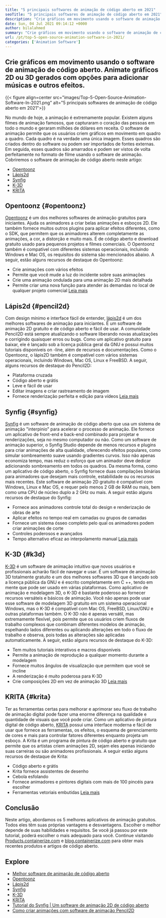 ```yaml
---
title: "5 principais softwares de animação de código aberto em 2021" 
seoTitle: "5 principais softwares de animação de código aberto em 2021" 
description: "Crie gráficos em movimento usando o software de animação de código aberto. Animate gráficos 2D ou 3D gerados com opções para adicionar músicas e outros efeitos." 
date: Sun, 04 Jul 2021 09:14:12 +0000
author: bilalahmed
summary: "Crie gráficos em movimento usando o software de animação de código aberto. Animate gráficos 2D ou 3D gerados com opções para adicionar músicas e outros efeitos." 
url: /pt/top-5-open-source-animation-software-in-2021/
categories: ['Animation Software']
---
```


## Crie gráficos em movimento usando o software de animação de código aberto. Animate gráficos 2D ou 3D gerados com opções para adicionar músicas e outros efeitos.

{{< figure align=center src="images/Top-5-Open-Source-Animation-Software-In-2021.png" alt="5 principais softwares de animação de código aberto em 2021">}}

No mundo de hoje, a animação é extremamente popular. Existem alguns filmes de animação famosos, que capturaram o coração das pessoas em todo o mundo e geraram milhões de dólares em receita. O software de animação permite que os usuários criem gráficos em movimento em quadro a quadro. Cada quadro é na verdade uma única imagem. Esses quadros são criados dentro do software ou podem ser importados de fontes externas. Em seguida, esses quadros são amarrados e podem ser vistos de volta perfeitamente no formato de filme usando o software de animação. Cobriremos o software de animação de código aberto neste artigo:
  * [Opentoonz][1]
  * [Lápis2d][2]
  * [Synfig][3]
  * [K-3D][4]
  * [KRITA][5]

## Opentoonz {#opentoonz}

[Opentoonz][6] é um dos melhores softwares de animação gratuitos para iniciantes. Ajuda os animadores a criar belas animações e esboços 2D. Ele também fornece muitos outros plugins para aplicar efeitos diferentes, como o SDK, que permitem que os animadores alterem completamente as animações, a cor, a distorção e muito mais. É de código aberto e download gratuito usado para pequenos projetos e filmes comerciais. O Opentoonz também é compatível com diferentes sistemas operacionais, incluindo Windows e Mac OS, os requisitos do sistema são mencionados abaixo. A seguir, estão alguns recursos de destaque do Opentoonz:
  * Crie animações com vários efeitos
  * Permite que você mude a luz do incidente sobre suas animações
  * Crie uma animação ondulada para uma animação 2D mais detalhada
  * Permite criar uma nova função para atender às demandas no local de qualquer projeto comercial
[Leia mais][7]

## Lápis2d {#pencil2d}

Com design mínimo e interface fácil de entender, [lápis2d][8] é um dos melhores softwares de animação para iniciantes. É um software de animação 2D gratuito e de código aberto e fácil de usar. A comunidade Pencil2D está sempre atualizando o software liberando novas atualizações e corrigindo quaisquer erros ou bugs. Como um aplicativo gratuito para baixar, ele é lançado sob a licença pública geral da GNU e possui muitos tutoriais disponíveis on -line, além de recursos e documentações. Como o Opentoonz, o lápis2D também é compatível com vários sistemas operacionais, incluindo Windows, Mac OS, Linux e FreeBSD. A seguir, alguns recursos de destaque do Pencil2D:
  * Plataforma cruzada
  * Código aberto e grátis
  * Leve e fácil de usar
  * Editar imagens e criar rastreamento de imagem
  * Fornece renderização perfeita e edição para vídeos
[Leia mais][9]

## Synfig {#synfig}

[Synfig][10] é um software de animação de código aberto que usa um sistema de animação "interpinio" para acelerar o processo de animação. Ele fornece um aplicativo de front-end e back-end combinado para projetar e renderizações, seja no mesmo computador ou não. Como um software de animação superior, o Synfig Studio depende de menos recursos e plugins para criar animações de alta qualidade, oferecendo efeitos populares, como simular sombreamento suave usando gradientes curvos. Isso não apenas economiza tempo, mas reduz o esforço que um animador deve dedicar adicionando sombreamento em todos os quadros. Da mesma forma, como um aplicativo de código aberto, o Synfig fornece duas compilações binárias para animadores que desejam mais controle, estabilidade ou os recursos mais recentes. Este software de animação 2D gratuito é compatível com Windows, Linux e Mac OS, e requer pelo menos 2 GB de RAM ou mais, bem como uma CPU de núcleo duplo a 2 GHz ou mais. A seguir estão alguns recursos de destaque do Synfig:
  * Fornece aos animadores controle total do design e renderização de obras de arte
  * Aplicar efeitos no tempo real em camadas ou grupos de camadas
  * Fornece um sistema ósseo completo pelo qual os animadores podem criar animações de corte
  * Controles poderosos e avançados
  * Tempo alternativo eficaz ao interpolamento manual
[Leia mais][11]

## K-3D {#k3d}

[K-3D][12] é um software de animação intuitivo que novos usuários e profissionais acharão fácil de navegar e usar. É um software de animação 3D totalmente gratuito e um dos melhores softwares 3D que é lançado sob a licença pública da GNU e é escrito completamente em C ++, tendo em mente que pode ser usado em várias plataformas. Como aplicativo de animação e modelagem 3D, o K-3D é bastante poderoso ao fornecer recursos versáteis e básicos de animação. Você não apenas pode usar esse software de modelagem 3D gratuito em um sistema operacional Windows, mas o K-3D é compatível com Mac OS, FreeBSD, Linux/GNU e outras plataformas também. O K-3D não é apenas versátil, mas extremamente flexível, pois permite que os usuários criem fluxos de trabalho complexos que combinam diferentes modelos de animação, espelhando lados diferentes ou aplicando alterações em todo o fluxo de trabalho e observa, pois todas as alterações são aplicadas automaticamente. A seguir, estão alguns recursos de destaque do K-3D:
  * Tem muitos tutoriais interativos e macros disponíveis
  * Permite a animação de reprodução a qualquer momento durante a modelagem
  * Fornece muitos ângulos de visualização que permitem que você se incline
  * A renderização é muito poderosa para K-3D
  * Crie composições 2D em vez de animação 3D
[Leia mais][13]

## KRITA {#krita}

Ter as ferramentas certas para melhorar e aprimorar seu fluxo de trabalho de animação digital pode fazer uma enorme diferença na qualidade e quantidade de visuais que você pode criar. Como um aplicativo de pintura digital de código aberto, [KRITA][14] possui uma interface moderna e fácil de usar que fornece as ferramentas, os efeitos, o esquema de gerenciamento de cores e mais para controlar fatores diferentes enquanto projeta um esboço. A Krita é um programa de pintura de código aberto e gratuito que permite que os artistas criem animações 2D, sejam eles apenas iniciando suas carreiras ou são animadores profissionais. A seguir estão alguns recursos de destaque de Krita:
  * Código aberto e grátis
  * Krita fornece assistentes de desenho
  * Cebola esfolando
  * Fornece animadores e pintores digitais com mais de 100 pincéis para escolher
  * Ferramentas vetoriais embutidas
[Leia mais][15]

## Conclusão
Neste artigo, abordamos os 5 melhores aplicativos de animação gratuitos. Todos eles têm suas próprias vantagens e desvantagens. Escolher o melhor depende de suas habilidades e requisitos. Se você já passou por este tutorial, poderá escolher o mais adequado para você. Continue visitando [Products.containerize.com][16] e [blog.containerize.com][17] para obter mais recentes produtos e artigos de código aberto.

## Explore
  * [Melhor software de animação de código aberto][18]
  * [Opentoonz][7]
  * [Lápis2d][9]
  * [Synfig][11]
  * [K-3D][13]
  * [KRITA][15]
  * [Tutorial do Synfig | Um software de animação 2D de código aberto][19]
  * [Como criar animações com software de animação Pencil2D][20]



[1]: #opentoonz
[2]: #pencil2d
[3]: #synfig
[4]: #k3d
[5]: #krita
[6]: https://opentoonz.github.io/e/
[7]: https://products.containerize.com/animation-software/opentoonz/
[8]: https://www.pencil2d.org/
[9]: https://products.containerize.com/animation-software/pencil2d/
[10]: https://www.synfig.org/
[11]: https://products.containerize.com/animation-software/synfig/
[12]: http://www.k-3d.org/
[13]: https://products.containerize.com/animation-software/k3d/
[14]: https://krita.org/en/
[15]: https://products.containerize.com/animation-software/krita/
[16]: https://products.containerize.com/
[17]: https://blog.containerize.com/
[18]: https://products.containerize.com/animation-software/
[19]: https://blog.containerize.com/animation-software/synfig-tutorial-an-open-source-2d-animation-software/
[20]: https://blog.containerize.com/animation-software/how-to-create-animations-with-pencil2d-animation-software/
